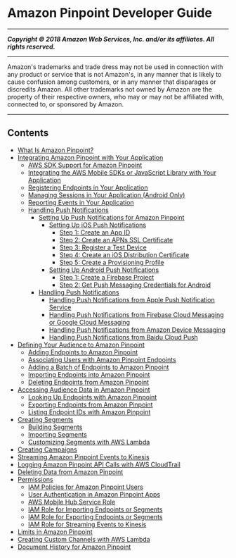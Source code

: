 # Amazon Pinpoint Developer Guide

-----
*****Copyright &copy; 2018 Amazon Web Services, Inc. and/or its affiliates. All rights reserved.*****

-----
Amazon's trademarks and trade dress may not be used in 
     connection with any product or service that is not Amazon's, 
     in any manner that is likely to cause confusion among customers, 
     or in any manner that disparages or discredits Amazon. All other 
     trademarks not owned by Amazon are the property of their respective
     owners, who may or may not be affiliated with, connected to, or 
     sponsored by Amazon.

-----
## Contents
+ [What Is Amazon Pinpoint?](welcome.md)
+ [Integrating Amazon Pinpoint with Your Application](integrate.md)
   + [AWS SDK Support for Amazon Pinpoint](integrate-supported-sdks.md)
   + [Integrating the AWS Mobile SDKs or JavaScript Library with Your Application](integrate-sdk.md)
   + [Registering Endpoints in Your Application](integrate-endpoints.md)
   + [Managing Sessions in Your Application (Android Only)](integrate-sessions-android.md)
   + [Reporting Events in Your Application](integrate-events.md)
   + [Handling Push Notifications](integrate-push.md)
      + [Setting Up Push Notifications for Amazon Pinpoint](mobile-push.md)
         + [Setting Up iOS Push Notifications](apns-setup.md)
            + [Step 1: Create an App ID](apns-setup-appid.md)
            + [Step 2: Create an APNs SSL Certificate](apns-setup-apnscert.md)
            + [Step 3: Register a Test Device](apns-setup-device.md)
            + [Step 4: Create an iOS Distribution Certificate](apns-setup-ioscert.md)
            + [Step 5: Create a Provisioning Profile](apns-setup-provisioning-profile.md)
         + [Setting Up Android Push Notifications](mobile-push-android.md)
            + [Step 1: Create a Firebase Project](mobile-push-android-cloud-messaging-project.md)
            + [Step 2: Get Push Messaging Credentials for Android](mobile-push-android-creds.md)
      + [Handling Push Notifications](integrate-push-services.md)
         + [Handling Push Notifications from Apple Push Notification Service](mobile-sdk-ios-push-apns.md)
         + [Handling Push Notifications from Firebase Cloud Messaging or Google Cloud Messaging](mobile-sdk-android-push-fcm.md)
         + [Handling Push Notifications from Amazon Device Messaging](mobile-sdk-android-push-adm.md)
         + [Handling Push Notifications from Baidu Cloud Push](mobile-sdk-android-push-baidu.md)
+ [Defining Your Audience to Amazon Pinpoint](audience-define.md)
   + [Adding Endpoints to Amazon Pinpoint](audience-define-endpoints.md)
   + [Associating Users with Amazon Pinpoint Endpoints](audience-define-user.md)
   + [Adding a Batch of Endpoints to Amazon Pinpoint](audience-define-endpoints-batch.md)
   + [Importing Endpoints into Amazon Pinpoint](audience-define-import.md)
   + [Deleting Endpoints from Amazon Pinpoint](audience-define-remove.md)
+ [Accessing Audience Data in Amazon Pinpoint](audience-data.md)
   + [Looking Up Endpoints with Amazon Pinpoint](audience-data-endpoints.md)
   + [Exporting Endpoints from Amazon Pinpoint](audience-data-export.md)
   + [Listing Endpoint IDs with Amazon Pinpoint](audience-data-list-ids.md)
+ [Creating Segments](segments.md)
   + [Building Segments](segments-dimensional.md)
   + [Importing Segments](segments-importing.md)
   + [Customizing Segments with AWS Lambda](segments-dynamic.md)
+ [Creating Campaigns](campaigns.md)
+ [Streaming Amazon Pinpoint Events to Kinesis](analytics-streaming.md)
+ [Logging Amazon Pinpoint API Calls with AWS CloudTrail](logging-using-cloudtrail.md)
+ [Deleting Data from Amazon Pinpoint](deleting-data.md)
+ [Permissions](permissions.md)
   + [IAM Policies for Amazon Pinpoint Users](permissions-actions.md)
   + [User Authentication in Amazon Pinpoint Apps](permissions-authentication.md)
   + [AWS Mobile Hub Service Role](permissions-mobilehub.md)
   + [IAM Role for Importing Endpoints or Segments](permissions-import-segment.md)
   + [IAM Role for Exporting Endpoints or Segments](permissions-export-endpoints.md)
   + [IAM Role for Streaming Events to Kinesis](permissions-streams.md)
+ [Limits in Amazon Pinpoint](limits.md)
+ [Creating Custom Channels with AWS Lambda](channels-custom.md)
+ [Document History for Amazon Pinpoint](doc-history.md)